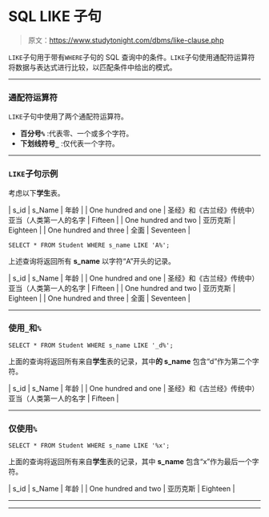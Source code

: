 # SQL LIKE 子句

> 原文：<https://www.studytonight.com/dbms/like-clause.php>

`LIKE`子句用于带有`WHERE`子句的 SQL 查询中的条件。`LIKE`子句使用通配符运算符将数据与表达式进行比较，以匹配条件中给出的模式。

* * *

### 通配符运算符

`LIKE`子句中使用了两个通配符运算符。

*   **百分号`%`** :代表零、一个或多个字符。
*   **下划线符号`_`** :仅代表一个字符。

* * *

### `LIKE`子句示例

考虑以下**学生**表。

| s_id | s_Name | 年龄 |
| One hundred and one | 圣经》和《古兰经》传统中）亚当（人类第一人的名字 | Fifteen |
| One hundred and two | 亚历克斯 | Eighteen |
| One hundred and three | 全面 | Seventeen |

```
SELECT * FROM Student WHERE s_name LIKE 'A%';
```

上述查询将返回所有 **s_name** 以字符“A”开头的记录。

| s_id | s_Name | 年龄 |
| One hundred and one | 圣经》和《古兰经》传统中）亚当（人类第一人的名字 | Fifteen |
| One hundred and two | 亚历克斯 | Eighteen |
| One hundred and three | 全面 | Seventeen |

* * *

### 使用`_`和`%`

```
SELECT * FROM Student WHERE s_name LIKE '_d%';
```

上面的查询将返回所有来自**学生**表的记录，其中**的 s_name** 包含“d”作为第二个字符。

| s_id | s_Name | 年龄 |
| One hundred and one | 圣经》和《古兰经》传统中）亚当（人类第一人的名字 | Fifteen |

* * *

### 仅使用`%`

```
SELECT * FROM Student WHERE s_name LIKE '%x';
```

上面的查询将返回所有来自**学生**表的记录，其中 **s_name** 包含“x”作为最后一个字符。

| s_id | s_Name | 年龄 |
| One hundred and two | 亚历克斯 | Eighteen |

* * *

* * *